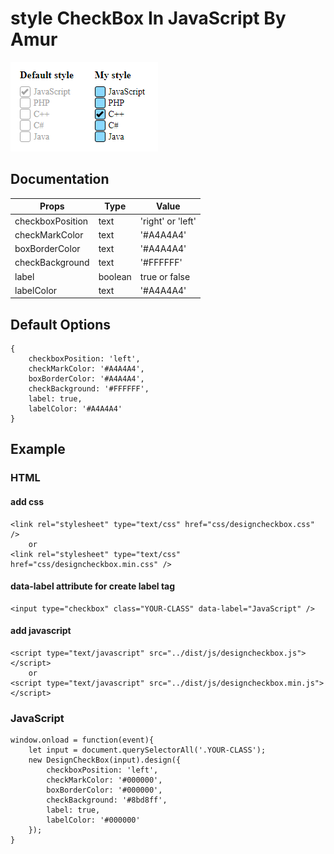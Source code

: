 # style CheckBox In JavaScript By Amur

<img src="img/checkbox.png" />

## Documentation

| Props               | Type      | Value              |
| ------------------- | --------- | ------------------ |
| checkboxPosition    | text      | 'right' or 'left'  |
| checkMarkColor      | text      | '#A4A4A4'          |
| boxBorderColor      | text      | '#A4A4A4'          |
| checkBackground     | text      | '#FFFFFF'          |
| label               | boolean   | true or false      |
| labelColor          | text      | '#A4A4A4'          |

## Default Options

    {
        checkboxPosition: 'left',
        checkMarkColor: '#A4A4A4',
        boxBorderColor: '#A4A4A4',
        checkBackground: '#FFFFFF',
        label: true,
        labelColor: '#A4A4A4'
    }

## Example

### HTML
#### add css

    <link rel="stylesheet" type="text/css" href="css/designcheckbox.css" />
        or
    <link rel="stylesheet" type="text/css" href="css/designcheckbox.min.css" />

#### data-label attribute for create label tag

    <input type="checkbox" class="YOUR-CLASS" data-label="JavaScript" />

#### add javascript

    <script type="text/javascript" src="../dist/js/designcheckbox.js"></script>
        or
    <script type="text/javascript" src="../dist/js/designcheckbox.min.js"></script>

### JavaScript

    window.onload = function(event){
        let input = document.querySelectorAll('.YOUR-CLASS');
        new DesignCheckBox(input).design({
            checkboxPosition: 'left',
            checkMarkColor: '#000000',
            boxBorderColor: '#000000',
            checkBackground: '#8bd8ff',
            label: true,
            labelColor: '#000000'
        });
    }